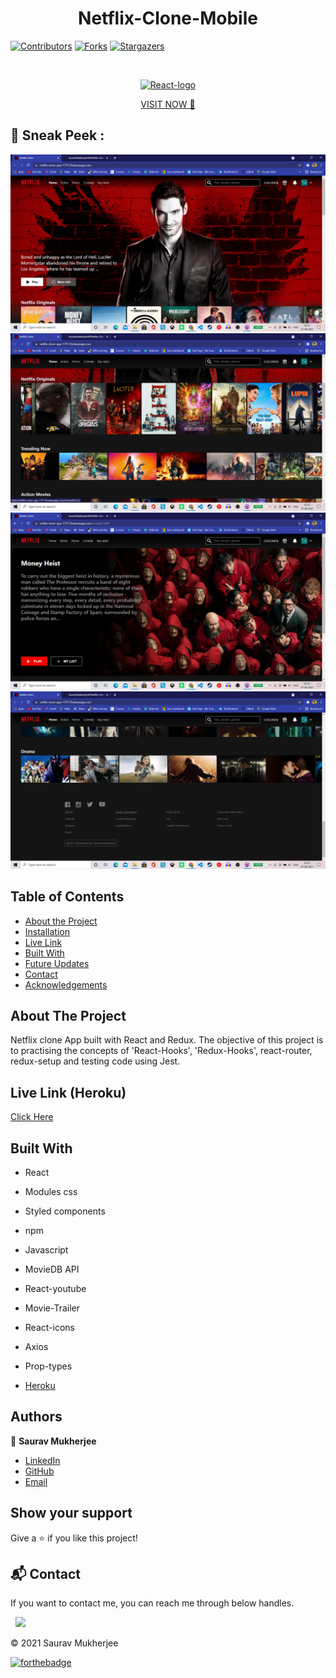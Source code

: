 <h1 align ="center">Netflix-Clone-Mobile</h1>
<!--
*** Thanks for checking out this README Template. If you have a suggestion that would
*** make this better, please fork the repo and create a pull request or simply open
*** an issue with the tag "enhancement".
*** Thanks again! Now go create something AMAZING! :D
-->

<!-- PROJECT SHIELDS -->
<!--
*** I'm using markdown "reference style" links for readability.
*** Reference links are enclosed in brackets [ ] instead of parentheses ( ).
*** See the bottom of this document for the declaration of the reference variables
*** for contributors-url, forks-url, etc. This is an optional, concise syntax you may use.
*** https://www.markdownguide.org/basic-syntax/#reference-style-links
-->
[![Contributors][contributors-shield]][contributors-url]
[![Forks][forks-shield]][forks-url]
[![Stargazers][stars-shield]][stars-url]

<!-- PROJECT LOGO -->

<br />
<p align="center">
  <a href="https://github.com/SauravMukherjee44/Netflix-Clone.git">
    <p align="center"> <img src="https://cdn.vox-cdn.com/thumbor/Yq1Vd39jCBGpTUKHUhEx5FfxvmM=/39x0:3111x2048/1200x800/filters:focal(39x0:3111x2048)/cdn.vox-cdn.com/uploads/chorus_image/image/49901753/netflixlogo.0.0.png" alt="React-logo" height="150" width="200"> </p>
  </a>
  <p align="center">
  <a href="https://netflix-clone-9b94a.web.app/" target="_blank"> VISIT NOW 🚀</a>
  </p>
  
  ## 📌 Sneak Peek  :
![HOME](https://github.com/SauravMukherjee44/Netflix-Clone-App/blob/68b06e2a4ce9524a7a6ae26460650cbae55c6bc4/public/Screenshot%20(254).png)
![HOME](https://github.com/SauravMukherjee44/Netflix-Clone-App/blob/68b06e2a4ce9524a7a6ae26460650cbae55c6bc4/public/Screenshot%20(256).png)
![Shows](https://github.com/SauravMukherjee44/Netflix-Clone-App/blob/68b06e2a4ce9524a7a6ae26460650cbae55c6bc4/public/Screenshot%20(258).png)
![HOME](https://github.com/SauravMukherjee44/Netflix-Clone-App/blob/68b06e2a4ce9524a7a6ae26460650cbae55c6bc4/public/Screenshot%20(257).png)
<!-- TABLE OF CONTENTS -->
## Table of Contents

* [About the Project](#about-the-project)
* [Installation](#installation)
* [Live Link](#Live-Link-(Netlify))
* [Built With](#built-with)
* [Future Updates](#future-updates)
* [Contact](#Authors)
* [Acknowledgements](#acknowledgements)

<!-- ABOUT THE PROJECT -->
## About The Project

Netflix clone App built with React and Redux. The objective of this project is to practising the concepts of 'React-Hooks', 'Redux-Hooks', react-router, redux-setup and testing code using Jest.
## Live Link (Heroku)

[Click Here](https://jassi-netflix-clone.herokuapp.com/)

  ## Built With

- React
- Modules css
- Styled components
- npm
- Javascript 
- MovieDB API
- React-youtube
- Movie-Trailer
- React-icons
- Axios
- Prop-types
- [Heroku](https://jassi-netflix-clone.herokuapp.com/)

  <!-- CONTACT -->

## Authors

👤 **Saurav Mukherjee** 
    
- [LinkedIn](https://www.linkedin.com/in/sauravmukherjee44/)
- [GitHub](https://github.com/SauravMukherjee44)
- [Email](mesouravofficial@gmail.com)


## Show your support

Give a ⭐️ if you like this project!

<!-- MARKDOWN LINKS & IMAGES -->
<!-- https://www.markdownguide.org/basic-syntax/#reference-style-links -->
[contributors-shield]: https://img.shields.io/github/contributors/SauravMukherjee44/Netflix-Clone.svg?style=flat-square
[contributors-url]: https://github.com/SauravMukherjee44/Netflix-Clone/graphs/contributors
[forks-shield]: https://img.shields.io/github/forks/SauravMukherjee44/Netflix-Clone.svg?style=flat-square
[forks-url]: https://github.com/SauravMukherjee44/Netflix-Clone/network/members
[stars-shield]: https://img.shields.io/github/stars/SauravMukherjee44/Netflix-Clone.svg?style=flat-square
[stars-url]: https://github.com/SauravMukherjee44/Netflix-Clone/stargazers

<h2>📬 Contact</h2>

If you want to contact me, you can reach me through below handles.

&nbsp;&nbsp;<a href="https://www.linkedin.com/in/sauravmukherjee44/"><img src="https://www.felberpr.com/wp-content/uploads/linkedin-logo.png" width="30"></img></a>

© 2021 Saurav Mukherjee


[![forthebadge](https://forthebadge.com/images/badges/built-with-love.svg)](https://forthebadge.com)

